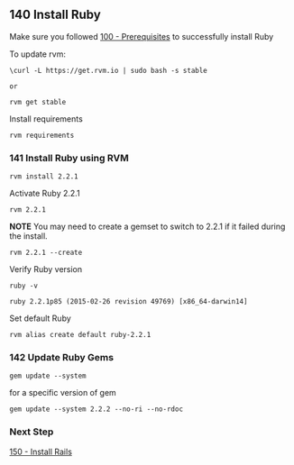 ## 140 Install Ruby

Make sure you followed [100 - Prerequisites](https://github.com/remomueller/documentation/tree/master/macosx/100-prerequisites.md) to successfully install Ruby

To update rvm:

```
\curl -L https://get.rvm.io | sudo bash -s stable

or

rvm get stable
```

Install requirements

```
rvm requirements
```

### 141 Install Ruby using RVM

```
rvm install 2.2.1
```

Activate Ruby 2.2.1

```
rvm 2.2.1
```

**NOTE** You may need to create a gemset to switch to 2.2.1 if it failed during the install.

```
rvm 2.2.1 --create
```

Verify Ruby version

```
ruby -v
```

```console
ruby 2.2.1p85 (2015-02-26 revision 49769) [x86_64-darwin14]
```

Set default Ruby

```
rvm alias create default ruby-2.2.1
```

### 142 Update Ruby Gems

```
gem update --system
```

for a specific version of gem

```
gem update --system 2.2.2 --no-ri --no-rdoc
```

### Next Step

[150 - Install Rails](https://github.com/remomueller/documentation/tree/master/macosx/150-rails.md)
